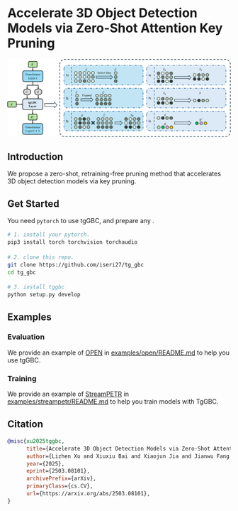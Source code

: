 # Accelerate 3D Object Detection Models via Zero-Shot Attention Key Pruning

![](figs/gbc.png)

## Introduction

We propose a zero-shot, retraining-free pruning method that accelerates 3D object detection models via key pruning.

## Get Started

You need `pytorch` to use tgGBC, and prepare any .

```bash
# 1. install your pytorch.
pip3 install torch torchvision torchaudio

# 2. clone this repo.
git clone https://github.com/iseri27/tg_gbc
cd tg_gbc

# 3. install tggbc
python setup.py develop
```

## Examples

### Evaluation

We provide an example of [OPEN](https://github.com/AlmoonYsl/OPEN) in [examples/open/README.md](examples/open/README.md) to help you use tgGBC.

### Training

We provide an example of [StreamPETR](https://github.com/exiawsh/StreamPETR) in [examples/streampetr/README.md](examples/streampetr/README.md) to help you train models with TgGBC.

## Citation

```bib
@misc{xu2025tggbc,
      title={Accelerate 3D Object Detection Models via Zero-Shot Attention Key Pruning}, 
      author={Lizhen Xu and Xiuxiu Bai and Xiaojun Jia and Jianwu Fang and Shanmin Pang},
      year={2025},
      eprint={2503.08101},
      archivePrefix={arXiv},
      primaryClass={cs.CV},
      url={https://arxiv.org/abs/2503.08101}, 
}
```